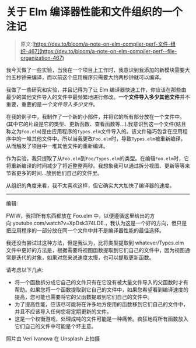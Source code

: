 # 关于 Elm 编译器性能和文件组织的一个注记

> 原文:[https://dev.to/bloom/a-note-on-elm-compiler-perf-文件-组织-467](https://dev.to/bloom/a-note-on-elm-compiler-perf--file-organization-467)

我今天做了一些实验，当我在一个项目上工作时，我意识到我添加的新模块需要大约五秒钟来编译，而以前这个应用程序只需要大约两秒钟就可以编译。

我做了一些研究和实验，并且记得为了让 Elm 编译器快速工作，你应该在那些由最少的其他文件导入的文件中最频繁地进行修改。**一个文件导入多少其他文件**并不重要，重要的是*一个文件导入多少文件*。

在我的例子中，我制作了一个新的小部件，并将它的所有部分放在一个文件中。(其中它的片段是它的类型、更新函数、查看函数等...).我意识到这一个文件(姑且称之为`Foo.elm`)是由应用程序的`Types.elm`文件导入的。该文件碰巧包含在应用程序中的一堆其他文件中。所以当我更改`Foo.elm`时，导致`Types.elm`被重新编译，从而触发了项目中一堆其他文件的重新编译。

作为实验，我只提取了从`Foo.elm`到`Foo/Types.elm`的类型。在编辑`Foo.elm`时，它将重新编译的时间减少了将近整整两秒。我想象我可以通过拆分视图、更新等等来节省更多的时间...放到他们自己的文件里。

从组织的角度来看，我不太喜欢这样，但它确实大大加快了编译器的速度。

* * *

编辑:

FWIW，我把所有东西都放在 Foo.elm 中，以便遵循这里给出的方向:youtube.com/watch?v=XpDsk374LDE.，我认为这是一个好的方向，但只是把应用程序的一部分放在同一个文件中并不是编译器性能的最佳选择。

我还没有尝试过这种方法，但是我认为，比将类型提取到 whatever/Types.elm 文件中更好的方法是，根据需要将视图函数提取到它们自己的文件中，因为视图通常是迭代的对象，如果对您来说速度太慢，也可以提取更新函数。

请考虑以下几点:

*   将一个函数拆分成它自己的文件只有在它没有被大量文件导入的父函数时才有帮助。如果您将一个函数提取到它自己的文件中，如果您希望看到编译速度的提高，您可能也需要将它的父函数提取到它们自己的文件中。
*   为了提高性能，应该尽可能将在许多地方使用的函数移到它们自己的文件中，并且不应该导入任何您将定期更新的文件。
*   这是一个权衡游戏，处理成吨的文件可能是一种痛苦。疯狂地将所有函数放入它们自己的文件中可能是个坏主意。

照片由 Veri Ivanova 在 Unsplash 上拍摄